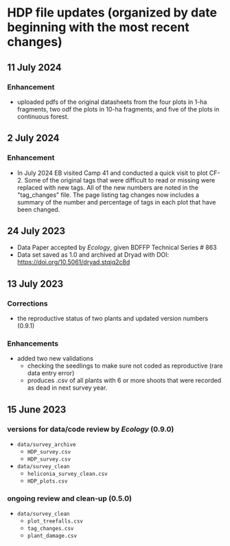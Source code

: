 # HDP file updates (organized by date beginning with the most recent changes)


## 11 July 2024

### Enhancement 

- uploaded pdfs of the original datasheets from the four plots in 1-ha fragments, two odf the plots in 10-ha fragments, and five of the plots in continuous forest.

## 2 July 2024

### Enhancement

- In July 2024 EB visited Camp 41 and conducted a quick visit to plot CF-2. Some of the original tags that were difficult to read or missing were replaced with new tags. All of the new numbers are noted in the "tag_changes" file. The page listing tag changes now includes a summary of the number and percentage of tags in each plot that have been changed. 

## 24 July 2023

- Data Paper accepted by _Ecology_, given BDFFP Technical Series # 863
- Data set saved as 1.0 and archived at Dryad with DOI: https://doi.org/10.5061/dryad.stqjq2c8d

## 13 July 2023

### Corrections

- the reproductive status of two plants and updated version numbers (0.9.1)

### Enhancements 

- added two new validations  
  - checking the seedlings to make sure not coded as reproductive (rare data entry error)
  - produces .csv of all plants with 6 or more shoots that were recorded as dead in next survey year.  
  




## 15 June 2023

### versions for data/code review by _Ecology_ (0.9.0)
  
- `data/survey_archive`
  - `HDP_survey.csv` 
  - `HDP_survey.csv`   
- `data/survey_clean` 
  - `heliconia_survey_clean.csv`  
  - `HDP_plots.csv`  
        
### ongoing review and clean-up (0.5.0)   

- `data/survey_clean`
    - `plot_treefalls.csv`   
    - `tag_changes.csv`   
    - `plant_damage.csv`  
